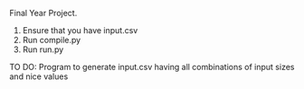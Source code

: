 Final Year Project.

1. Ensure that you have input.csv
2. Run compile.py
3. Run run.py

TO DO: Program to generate input.csv having all combinations of input sizes and nice values
